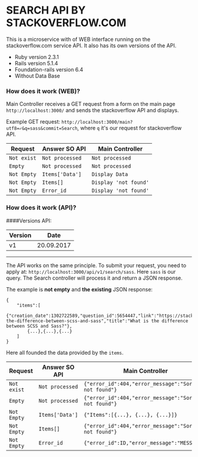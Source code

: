 # SEARCH API BY STACKOVERFLOW.COM

This is a microservice with of WEB interface running on the stackoverflow.com service API. It also has its own versions of the API.

* Ruby version 2.3.1
* Rails version 5.1.4
* Foundation-rails version 6.4
* Without Data Base

### How does it work (WEB)?

Main Controller receives a GET request from a form on the main page `http://localhost:3000/` and sends the stackoverflow API and displays.

Example GET request: `http://localhost:3000/main?utf8=✓&q=sass&commit=Search`, where `q` it's our request for stackoverflow API.

Request       | Answer SO API    | Main Controller
------------- | ---------------- | ---------------
`Not exist`   | `Not processed`  | `Not processed`
`Empty`       | `Not processed`  | `Not processed`
`Not Empty`   | `Items['Data']`  | `Display Data`
`Not Empty`   | `Items[]`        | `Display 'not found'`
`Not Empty`   | `Error_id`       | `Display 'not found'`
 
### How does it work (API)?

####Versions API:

Version       | Date  
------------- | ----------------
v1            | 20.09.2017


----------

The API works on the same principle. To submit your request, you need to apply at: `http://localhost:3000/api/v1/search/sass`.
Here `sass` is our query. The Search controller will process it and return a JSON response.

The example is **not empty** and **the existing** JSON response:

    {
    	"items":[
    		{"creation_date":1302722589,"question_id":5654447,"link":"https://stackoverflow.com/questions/5654447/whats-the-difference-between-scss-and-sass","title":"What is the difference between SCSS and Sass?"},
    		{...},{...},{...}
    	]
    }

Here all founded the data provided by the `items`.

Request       | Answer SO API    | Main Controller
------------- | ---------------- | ---------------
`Not exist`   | `Not processed`  | `{"error_id":404,"error_message":"Sorry, not found"}`
`Empty`       | `Not processed`  | `{"error_id":404,"error_message":"Sorry, not found"}`
`Not Empty`   | `Items['Data']`  | `{"Items":[{...}, {...}, {...}]}`
`Not Empty`   | `Items[]`        | `{"error_id":404,"error_message":"Sorry, not found"}`
`Not Empty`   | `Error_id`       | `{"error_id":ID,"error_message":"MESSAGE"}`